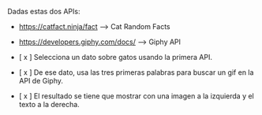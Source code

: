 Dadas estas dos APIs:

- https://catfact.ninja/fact --> Cat Random Facts
- https://developers.giphy.com/docs/ --> Giphy API

- [ x ] Selecciona un dato sobre gatos usando la primera API.
- [ x ] De ese dato, usa las tres primeras palabras para buscar un gif en la API de Giphy.
- [ x ] El resultado se tiene que mostrar con una imagen a la izquierda y el texto a la derecha.
